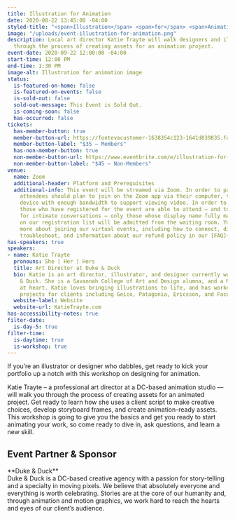 ```yaml
---
title: Illustration for Animation
date: 2020-08-22 13:45:00 -04:00
styled-title: "<span>Illustration</span> <span>for</span> <span>Animation</span>"
image: "/uploads/event-illustration-for-animation.png"
description: Local art director Katie Trayte will walk designers and illustrators
  through the process of creating assets for an animation project.
event-date: 2020-09-22 12:00:00 -04:00
start-time: 12:00 PM
end-time: 1:30 PM
image-alt: Illustration for animation image
status:
  is-featured-on-home: false
  is-featured-on-events: false
  is-sold-out: false
  sold-out-message: This Event is Sold Out.
  is-coming-soon: false
  has-occurred: false
tickets:
  has-member-button: true
  member-button-url: https://fontevacustomer-1638354c123-1641d839835.force.com/services/oauth2/authorize?client_id=3MVG9nthuDc9owbcOq7_07W.HriOQQPWTbMkrpOla.ajDQlTHf4_uby_mhwylcX.mJBU2O2SppTiZMS0J_HJd&response_type=code&redirect_uri=https://ikit.aiga.org/ikit_national_util/ikit-national-util-sso-redirect/&state=https%3A%2F%2Fdc.aiga.org%2Fevent%2Fillustration-for-animation%2F%3Fredirect_source%3Deventbrite_register
  member-button-label: "$35 — Members"
  has-non-member-button: true
  non-member-button-url: https://www.eventbrite.com/e/illustration-for-animation-tickets-117851120875
  non-member-button-label: "$45 — Non-Members"
venue:
  name: Zoom
  additional-header: Platform and Prerequisites
  additional-info: This event will be streamed via Zoom. In order to participate fully,
    attendees should plan to join on the Zoom app via their computer, tablet, or mobile
    device with enough bandwidth to support viewing video. In order to ensure only
    those who have registered for the event are able to attend — and to create space
    for intimate conversations — only those whose display name fully matches the name
    on our registration list will be admitted from the waiting room. You can find
    more about joining our virtual events, including how to connect, directions to
    troubleshoot, and information about our refund policy in our [FAQ](/faqs/).
has-speakers: true
speakers:
- name: Katie Trayte
  pronouns: She | Her | Hers
  title: Art Director at Duke & Duck
  bio: Katie is an art director, illustrator, and designer currently working at Duke
    & Duck. She is a Savannah College of Art and Design alumna, and a Midwesterner
    at heart. Katie loves bringing illustrations to life, and has worked on motion
    projects for clients including Geico, Patagonia, Ericsson, and Facebook.
  website-label: Website
  website-url: KatieTrayte.com
has-accessibility-notes: true
filter-date:
  is-day-5: true
filter-time:
  is-daytime: true
  is-workshop: true
---
```


If you’re an illustrator or designer who dabbles, get ready to kick your portfolio up a notch with this workshop on designing for animation.

Katie Trayte – a professional art director at a DC-based animation studio — will walk you through the process of creating assets for an animated project. Get ready to learn how she uses a client script to make creative choices, develop storyboard frames, and create animation-ready assets. This workshop is going to give you the basics and get you ready to start animating your work, so come ready to dive in, ask questions, and learn a new skill.

<h2>Event Partner & Sponsor</h2>
**Duke & Duck**<br/>
Duke & Duck is a DC-based creative agency with a passion for story-telling and a specialty in moving pixels. We believe that absolutely everyone and everything is worth celebrating. Stories are at the core of our humanity and, through animation and motion graphics, we work hard to reach the hearts and eyes of our client’s audience.